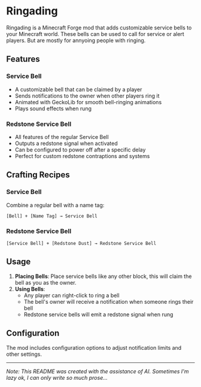 # Ringading

Ringading is a Minecraft Forge mod that adds customizable service bells to your Minecraft world. These bells can be used to call for service or alert players. But are mostly for annyoing people with ringing.

## Features

### Service Bell
- A customizable bell that can be claimed by a player
- Sends notifications to the owner when other players ring it
- Animated with GeckoLib for smooth bell-ringing animations
- Plays sound effects when rung

### Redstone Service Bell
- All features of the regular Service Bell
- Outputs a redstone signal when activated
- Can be configured to power off after a specific delay
- Perfect for custom redstone contraptions and systems

## Crafting Recipes

### Service Bell
Combine a regular bell with a name tag:
```
[Bell] + [Name Tag] → Service Bell
```

### Redstone Service Bell
```
[Service Bell] + [Redstone Dust] → Redstone Service Bell
```

## Usage

1. **Placing Bells**: Place service bells like any other block, this will claim the bell as you as the owner.
3. **Using Bells**: 
   - Any player can right-click to ring a bell
   - The bell's owner will receive a notification when someone rings their bell
   - Redstone service bells will emit a redstone signal when rung

## Configuration
The mod includes configuration options to adjust notification limits and other settings.

---

*Note: This README was created with the assistance of AI.* 
*Sometimes I'm lazy ok, I can only write so much prose...*